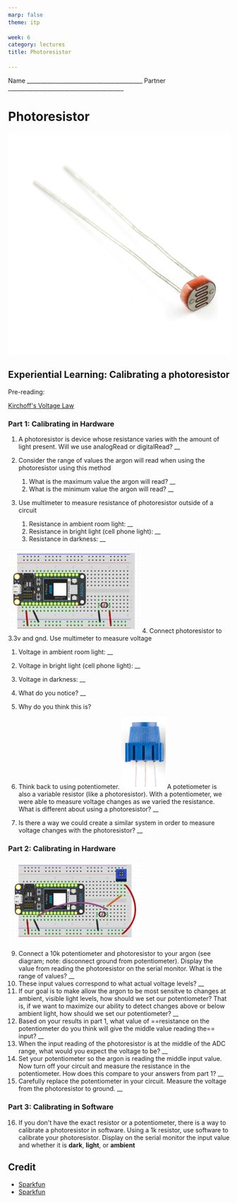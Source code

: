 ```yaml
---
marp: false
theme: itp

week: 6
category: lectures
title: Photoresistor

---
```


<!-- headingDivider: 2 -->

Name _________________________________________  Partner _________________________________________ 

# Photoresistor

<img src="lecture_photocell.assets/09088-02-L.jpg" alt="Photoresistor" style="width:550px" />





## Experiential Learning: Calibrating a photoresistor 

Pre-reading:

[Kirchoff's Voltage Law](https://www.khanacademy.org/science/ap-physics-1/ap-circuits-topic/kirchhoffs-loop-rule-ap/v/ee-kirchhoffs-voltage-law)



### Part 1: Calibrating in Hardware

1. A photoresistor is device whose resistance varies with the amount of light present. Will we use analogRead or digitalRead? __

2. Consider the range of values the argon will read when using the photoresistor using this method

   1. What is the maximum value the argon will read?  __ <!-- 4095 -->
   2. What is the minimum value the argon will read?  __ <!-- 0 -->

   

3. Use multimeter to measure resistance of photoresistor outside of a circuit

   1. Resistance in ambient room light: __ <!-- 2k -->
   2. Resistance in bright light (cell phone light): __ <!-- 500 -->
   3. Resistance in darkness: __ <!-- 9k -->

<img src="lecture_photocell.assets/1568075929357.png" alt="wiring" style="width:300px" />
4. Connect photoresistor to 3.3v and gnd. Use multimeter to measure voltage

   1. Voltage in ambient room light: __ <!-- 3.3v -->
   2. Voltage in bright light (cell phone light): __ <!-- 3.3v -->
   3. Voltage in darkness: __ <!-- 3.3v -->

5. What do you notice? __ <!-- The voltage is always the same-->

6. Why do you think this is? <!-- The resistance varies, but the voltage drop is always the same by KVL -->

   

7. Think back to using potentiometer. <img src ="lecture_photocell.assets/1568076047756.png" style="width:100px" alt="potentiometer" />
A potetiometer is also a variable resistor (like a photoresistor). With a potentiometer, we were able to measure voltage changes as we varied the resistance. What is different about using a photoresistor? __ <!-- The pot has three terminal which creates a voltage divider; there are two different "resistors" and we are measure the ratio of the two -->

8. Is there a way we could create a similar system in order to measure voltage changes with the photoresistor? __ <!-- use a fixed second resistor -->



### Part 2: Calibrating in Hardware
<img src="lecture_photocell.assets/1568075735308.png" alt="wiring" style="width:300px" />


9. Connect a 10k potentiometer and photoresistor to your argon (see diagram; note: disconnect ground from potentiometer). Display the value from reading the photoresistor on the serial monitor. What is the range of values? __ <!-- 0 - 4095; note they will only use two terminals from pot -->
10. These input values correspond to what actual voltage levels? __ <!-- 0 - 3.3v -->
11. If our goal is to make allow the argon to be most sensitve to changes at ambient, visible light levels, how should we set our potentiometer? That is, if we want to maximize our ability to detect changes above or below ambient light, how should we set our potentiometer? __ <!-- the pot should be set to the same resistance as the photoresistor at ambient light -->
12. Based on your results in part 1, what value of ==resistance on the potentiometer do you think will give the middle value reading the== input? __ <!-- should be same as resistance at ambient light -->
13. When the input reading of the photoresistor is at the middle of the ADC range, what would you expect the voltage to be? __
14. Set your potentiometer so the argon is reading the middle input value. Now turn off your circuit and measure the resistance in the potentiometer. How does this compare to your answers from part 1? __ 
15. Carefully replace the potentiometer in your circuit. Measure the voltage from the photoresistor to ground. __



### Part 3: Calibrating in Software
16. If you don't have the exact resistor or a potentiometer, there is a way to calibrate a photoresistor in software. Using a 1k resistor, use software to calibrate your photoresistor. Display on the serial monitor the input value and whether it is **dark**, **light**, or **ambient**


## Credit

- [Sparkfun](https://www.sparkfun.com/products/9088)
- [Sparkfun](https://www.sparkfun.com/products/9806)
